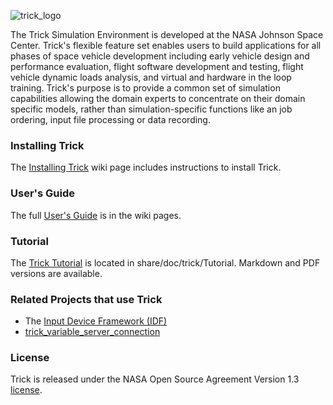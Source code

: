 ![trick_logo](https://raw.github.com/nasa/Trick/master/trick-0.png)

The Trick Simulation Environment is developed at the NASA Johnson Space Center.
Trick's flexible feature set enables users to build applications for all phases
of space vehicle development including early vehicle design and performance
evaluation, flight software development and testing, flight vehicle dynamic
loads analysis, and virtual and hardware in the loop training.  Trick's purpose
is to provide a common set of simulation capabilities allowing the domain experts
to concentrate on their domain specific models, rather than simulation-specific
functions like an job ordering, input file processing or data recording.

### Installing Trick

The [Installing Trick](https://github.com/nasa/Trick/wiki/Installing-Trick)
wiki page includes instructions to install Trick.

### User's Guide

The full [User's Guide](https://github.com/nasa/Trick/wiki/Users-Guide) is in
the wiki pages.

### Tutorial

The [Trick Tutorial](https://github.com/nasa/Trick/wiki/TutorialHome)
is located in share/doc/trick/Tutorial. Markdown and PDF versions are available.

### Related Projects that use Trick

* The [Input Device Framework (IDF)](https://github.com/nasa/IDF)  
* [trick_variable_server_connection](https://github.com/SMASH-Lab/trick_variable_server_connection)

### License

Trick is released under the NASA Open Source Agreement Version 1.3 [license](LICENSE).
